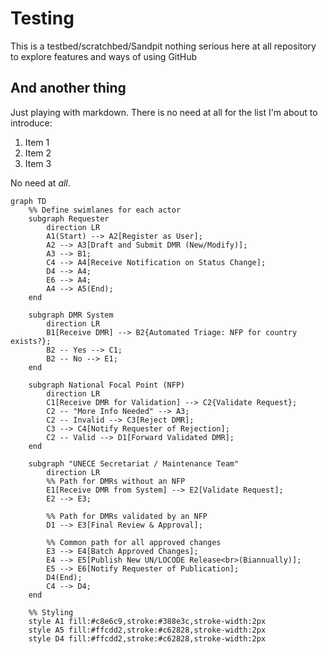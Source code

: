 # Testing
This is a testbed/scratchbed/Sandpit nothing serious here at all repository to explore features and ways of using GitHub

## And another thing
Just playing with markdown. There is no need at all for the list I'm about to introduce:
1. Item 1
2. Item 2
3. Item 3

No need at *all*.

```mermaid
graph TD
    %% Define swimlanes for each actor
    subgraph Requester
        direction LR
        A1(Start) --> A2[Register as User];
        A2 --> A3[Draft and Submit DMR (New/Modify)];
        A3 --> B1;
        C4 --> A4[Receive Notification on Status Change];
        D4 --> A4;
        E6 --> A4;
        A4 --> A5(End);
    end

    subgraph DMR System
        direction LR
        B1[Receive DMR] --> B2{Automated Triage: NFP for country exists?};
        B2 -- Yes --> C1;
        B2 -- No --> E1;
    end

    subgraph National Focal Point (NFP)
        direction LR
        C1[Receive DMR for Validation] --> C2{Validate Request};
        C2 -- "More Info Needed" --> A3;
        C2 -- Invalid --> C3[Reject DMR];
        C3 --> C4[Notify Requester of Rejection];
        C2 -- Valid --> D1[Forward Validated DMR];
    end

    subgraph "UNECE Secretariat / Maintenance Team"
        direction LR
        %% Path for DMRs without an NFP
        E1[Receive DMR from System] --> E2[Validate Request];
        E2 --> E3;

        %% Path for DMRs validated by an NFP
        D1 --> E3[Final Review & Approval];

        %% Common path for all approved changes
        E3 --> E4[Batch Approved Changes];
        E4 --> E5[Publish New UN/LOCODE Release<br>(Biannually)];
        E5 --> E6[Notify Requester of Publication];
        D4(End);
        C4 --> D4;
    end

    %% Styling
    style A1 fill:#c8e6c9,stroke:#388e3c,stroke-width:2px
    style A5 fill:#ffcdd2,stroke:#c62828,stroke-width:2px
    style D4 fill:#ffcdd2,stroke:#c62828,stroke-width:2px
```
